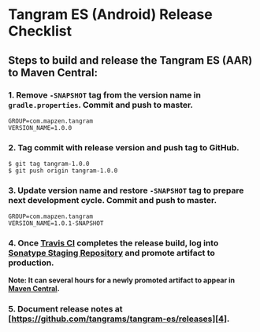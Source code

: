 # Tangram ES (Android) Release Checklist

## Steps to build and release the Tangram ES (AAR) to Maven Central:

### 1. Remove `-SNAPSHOT` tag from the version name in `gradle.properties`. Commit and push to master.
```
GROUP=com.mapzen.tangram
VERSION_NAME=1.0.0
```

### 2. Tag commit with release version and push tag to GitHub.
```
$ git tag tangram-1.0.0
$ git push origin tangram-1.0.0
```

### 3. Update version name and restore `-SNAPSHOT` tag to prepare next development cycle. Commit and push to master.
```
GROUP=com.mapzen.tangram
VERSION_NAME=1.0.1-SNAPSHOT
```

### 4. Once [Travis CI][1] completes the release build, log into [Sonatype Staging Repository][2] and promote artifact to production.

**Note: It can several hours for a newly promoted artifact to appear in [Maven Central][3].**

### 5. Document release notes at [https://github.com/tangrams/tangram-es/releases][4].

[1]: https://travis-ci.org/tangrams/tangram-es
[2]: https://oss.sonatype.org/#stagingRepositories
[3]: http://search.maven.org/#search%7Cga%7C1%7Ctangram
[4]: https://github.com/tangrams/tangram-es/releases
